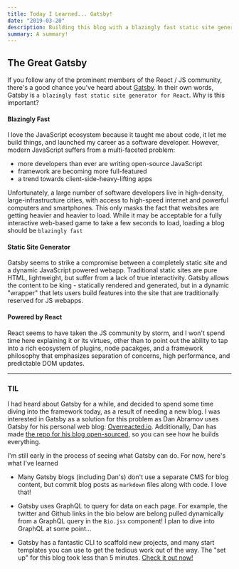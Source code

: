 ```yaml
---
title: Today I Learned... Gatsby!
date: "2019-03-20"
description: Building this blog with a blazingly fast static site generator!
summary: A summary!
---
```


## The Great Gatsby

If you follow any of the prominent members of the React / JS community, there's a good chance you've heard about [Gatsby](https://www.gatsbyjs.org/). In their own words, Gatsby is `a blazingly fast static site generator for React`. Why is this important?

#### Blazingly Fast

I love the JavaScript ecosystem because it taught me about code, it let me build things, and launched my career as a software developer. 
However, modern JavaScript suffers from a multi-faceted problem: 
* more developers than ever are writing open-source JavaScript
* framework are becoming more full-featured
* a trend towards client-side-heavy-lifting apps

Unfortunately, a large number of software developers live in high-density, large-infrastructure cities, with access to high-speed internet and powerful computers and smartphones. This only masks the fact that websites are getting heavier and heavier to load. While it may be acceptable for a fully interactive web-based game to take a few seconds to load, loading a blog should be `blazingly fast`

#### Static Site Generator

Gatsby seems to strike a compromise between a completely static site and a dynamic JavaScript powered webapp. Traditional static sites are pure HTML, lightweight, but suffer from a lack of true interactivity. Gatsby allows the content to be king - statically rendered and generated, but in a dynamic "wrapper" that lets users build features into the site that are traditionally reserved for JS webapps.

#### Powered by React

React seems to have taken the JS community by storm, and I won't spend time here explaining it or its virtues, other than to point out the ability to tap into a rich ecosystem of plugins, node pacakges, and a framework philosophy that emphasizes separation of concerns, high performance, and predictable DOM updates.

<hr>

### TIL

I had heard about Gatsby for a while, and decided to spend some time diving into the framework today, as a result of needing a new blog. I was interested in Gatsby as a solution for this problem as Dan Abramov uses Gatsby for his personal web blog: [Overreacted.io](https://overreacted.io). Additionally, Dan has made [the repo for his blog open-sourced](https://github.com/gaearon/overreacted.io), so you can see how he builds everything.

I'm still early in the process of seeing what Gatsby can do. For now, here's what I've learned

* Many Gatsby blogs (including Dan's) don't use a separate CMS for blog content, but commit blog posts as `markdown` files along with code. I love that!

* Gatsby uses GraphQL to query for data on each page. For example, the twitter and Github links in the bio below are belong pulled dynamically from a GraphQL query in the `Bio.jsx` component! I plan to dive into GraphQL at some point... 
* Gatsby has a fantastic CLI to scaffold new projects, and many start templates you can use to get the tedious work out of the way. The "set up" for this blog took less than 5 minutes. [Check it out now!](https://www.gatsbyjs.org/tutorial/)